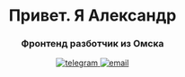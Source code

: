<div align="center">
      <h1>Привет. Я Александр</h1>
      <h3>Фронтенд разботчик из Омска</h3>
    
 <a href="https://t.me.Bond-Alex">
      <img
        src="https://img.shields.io/badge/Telegram-blue?style=for-the-badge&logo=telegram&logoColor=white"
        alt="telegram"
      />
    </a>
 <a href="mailto:https://bondarenko.alex.work@gmail.com">
      <img
        src="https://img.shields.io/badge/mail-blue?style=for-the-badge&logo=gmail&logoColor=white"
        alt="email"
      />
    </a>
</div>
